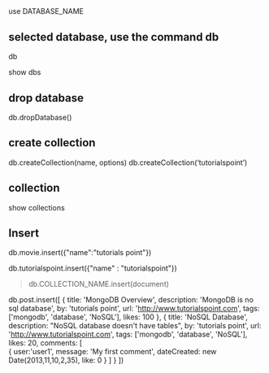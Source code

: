 
##
use DATABASE_NAME

## selected database, use the command db

db

show dbs

## drop database
db.dropDatabase()

## create collection
db.createCollection(name, options)
db.createCollection(‘tutorialspoint’)

## collection
show collections

## Insert
db.movie.insert({"name":"tutorials point"})

db.tutorialspoint.insert({"name" : "tutorialspoint"})
>db.COLLECTION_NAME.insert(document)


db.post.insert([
   {
      title: 'MongoDB Overview', 
      description: 'MongoDB is no sql database',
      by: 'tutorials point',
      url: 'http://www.tutorialspoint.com',
      tags: ['mongodb', 'database', 'NoSQL'],
      likes: 100
   },
   {
      title: 'NoSQL Database', 
      description: "NoSQL database doesn't have tables",
      by: 'tutorials point',
      url: 'http://www.tutorialspoint.com',
      tags: ['mongodb', 'database', 'NoSQL'],
      likes: 20, 
      comments: [	
         {
            user:'user1',
            message: 'My first comment',
            dateCreated: new Date(2013,11,10,2,35),
            like: 0 
         }
      ]
   }
])
